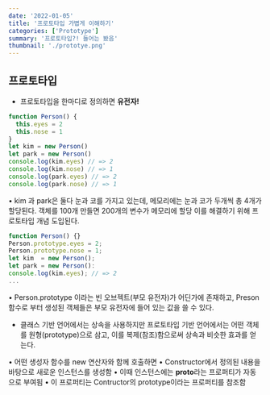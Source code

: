 ```yaml
---
date: '2022-01-05'
title: '프로토타입 가볍게 이해하기'
categories: ['Prototype']
summary: '프로토타입?! 들어는 봤음'
thumbnail: './prototye.png'
---
```


## 프로토타입

- 프로토타입을 한마디로 정의하면 **유전자!**

```js
function Person() {
  this.eyes = 2
  this.nose = 1
}
let kim = new Person()
let park = new Person()
console.log(kim.eyes) // => 2
console.log(kim.nose) // => 1
console.log(park.eyes) // => 2
console.log(park.nose) // => 1
```

• kim 과 park은 둘다 눈과 코를 가지고 있는데, 메모리에는 눈과 코가 두개씩 총 4개가 할당된다.
객체를 100개 만들면 200개의 변수가 메모리에 할당 이를 해결하기 위해 프로토타입 개념 도입된다.

```js
function Person() {}
Person.prototype.eyes = 2;
Person.prototype.nose = 1;
let kim  = new Person();
let park = new Person():
console.log(kim.eyes); // => 2
...
```

• Person.prototype 이라는 빈 오브젝트(부모 유전자)가 어딘가에 존재하고, Preson 함수로 부터 생성된 객체들은 부모 유전자에 들어 있는 값을 쓸 수 있다.

- 클래스 기반 언어에서는 상속을 사용하지만 프로토타입 기반 언어에서는 어떤 객체를 원형(prototype)으로 삼고, 이를 복제(참조)함으로써 상속과 비슷한 효과를 얻는다.

• 어떤 생성자 함수를 new 연산자와 함께 호출하면
• Constructor에서 정의된 내용을 바탕으로 새로운 인스턴스를 생성함
• 이때 인스턴스에는 **proto**라는 프로퍼티가 자동으로 부여됨
• 이 프로퍼티는 Contructor의 prototype이라는 프로퍼티를 참조함
